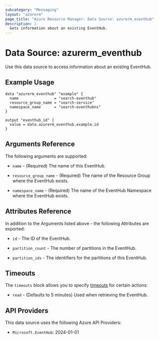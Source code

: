 ```yaml
---
subcategory: "Messaging"
layout: "azurerm"
page_title: "Azure Resource Manager: Data Source: azurerm_eventhub"
description: |-
  Gets information about an existing EventHub.
---
```


# Data Source: azurerm_eventhub

Use this data source to access information about an existing EventHub.

## Example Usage

```hcl
data "azurerm_eventhub" "example" {
  name                = "search-eventhub"
  resource_group_name = "search-service"
  namespace_name      = "search-eventhubns"
}

output "eventhub_id" {
  value = data.azurerm_eventhub.example.id
}
```

## Arguments Reference

The following arguments are supported:

* `name` - (Required) The name of this EventHub.

* `resource_group_name` - (Required) The name of the Resource Group where the EventHub exists.

* `namespace_name` - (Required) The name of the EventHub Namespace where the EventHub exists.

## Attributes Reference

In addition to the Arguments listed above - the following Attributes are exported:

* `id` - The ID of the EventHub.

* `partition_count` - The number of partitions in the EventHub.

* `partition_ids` - The identifiers for the partitions of this EventHub.

## Timeouts

The `timeouts` block allows you to specify [timeouts](https://www.terraform.io/language/resources/syntax#operation-timeouts) for certain actions:

* `read` - (Defaults to 5 minutes) Used when retrieving the EventHub.

## API Providers
<!-- This section is generated, changes will be overwritten -->
This data source uses the following Azure API Providers:

* `Microsoft.EventHub`: 2024-01-01
